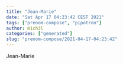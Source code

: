```yaml
---
title: "Jean-Marie"
date: "Sat Apr 17 04:23:42 CEST 2021"
tags: ["prenom-compose", "pipotron"]
author: m1ch3l
categories: ["generated"]
slug: "prenom-compose/2021-04-17-04:23:42"
---
```


Jean-Marie
